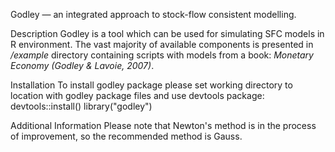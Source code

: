 Godley — an integrated approach to stock-flow consistent modelling.

Description
Godley is a tool which can be used for simulating SFC models in R environment. 
The vast majority of available components is presented in */example* directory containing scripts with models from a book: *Monetary Economy (Godley & Lavoie, 2007)*.

Installation
To install godley package please set working directory to location with godley package files and use devtools package:
devtools::install()
library("godley")

Additional Information
Please note that Newton's method is in the process of improvement, so the recommended method is Gauss.